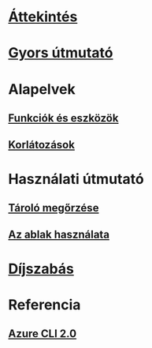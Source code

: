 # [Áttekintés](overview.md)

# [Gyors útmutató](quickstart.md)

# Alapelvek
## [Funkciók és eszközök](features.md)
## [Korlátozások](limitations.md)

# Használati útmutató
## [Tároló megőrzése](persisting-shell-storage.md)
## [Az ablak használata](using-the-shell-window.md)

# [Díjszabás](pricing.md)

# Referencia
## [Azure CLI 2.0](/cli/azure) 

